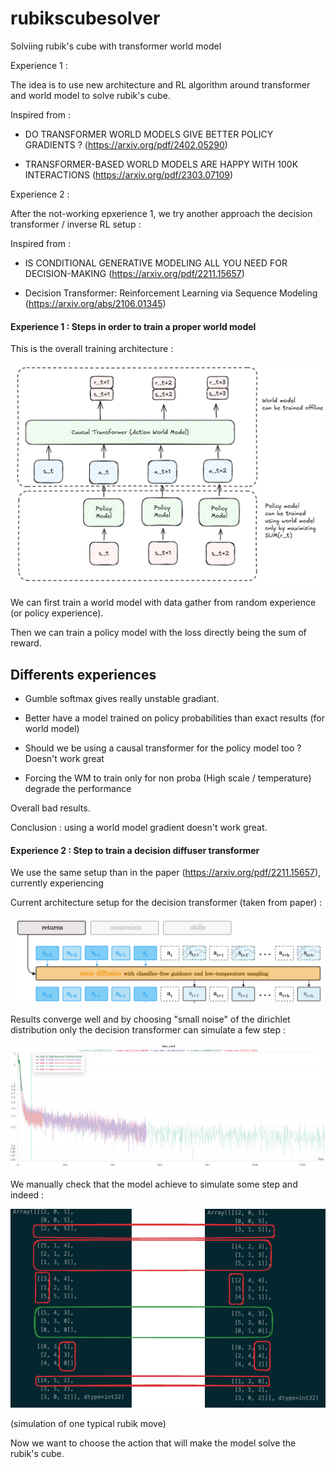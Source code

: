 # rubikscubesolver
Solviing rubik's cube with transformer world model

Experience 1 : 

The idea is to use new architecture and RL algorithm around transformer and world model to solve rubik's cube.

Inspired from : 

- DO TRANSFORMER WORLD MODELS GIVE BETTER POLICY GRADIENTS ? (https://arxiv.org/pdf/2402.05290)  

- TRANSFORMER-BASED WORLD MODELS ARE HAPPY WITH 100K INTERACTIONS (https://arxiv.org/pdf/2303.07109)

Experience 2 : 

After the not-working epxerience 1, we try another approach the decision transformer / inverse RL setup :

Inspired from :

- IS CONDITIONAL GENERATIVE MODELING ALL YOU NEED FOR DECISION-MAKING (https://arxiv.org/pdf/2211.15657)

- Decision Transformer: Reinforcement Learning via Sequence Modeling (https://arxiv.org/abs/2106.01345)


#### Experience 1 : Steps in order to train a proper world model

This is the overall training architecture :

![training](images/trainingsetup.png)

We can first train a world model with data gather from random experience (or policy experience).

Then we can train a policy model with the loss directly being the sum of reward.

## Differents experiences

- Gumble softmax gives really unstable gradiant.

- Better have a model trained on policy probabilities than exact results (for world model)

- Should we be using a causal transformer for the policy model too ? Doesn't work great

- Forcing the WM to train only for non proba (High scale / temperature) degrade the performance

Overall bad results.

Conclusion : using a world model gradient doesn't work great.

#### Experience 2 : Step to train a decision diffuser transformer

We use the same setup than in the paper (https://arxiv.org/pdf/2211.15657), currently experiencing

Current architecture setup for the decision transformer (taken from paper) :

![decision](images/decision_diffuser.png)

Results converge well and by choosing "small noise" of the dirichlet distribution only the decision transformer can simulate a few step :

![loss](images/loss.png)

We manually check that the model achieve to simulate some step and indeed :

![chekcing](images/manualchecking.png)

(simulation of one typical rubik move)

Now we want to choose the action that will make the model solve the rubik's cube.


